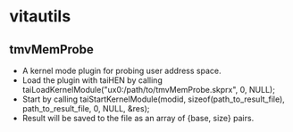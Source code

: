 # vitautils

## tmvMemProbe
- A kernel mode plugin for probing user address space.
- Load the plugin with taiHEN by calling taiLoadKernelModule("ux0:/path/to/tmvMemProbe.skprx", 0, NULL);
- Start by calling taiStartKernelModule(modid, sizeof(path_to_result_file), path_to_result_file, 0, NULL, &res);
- Result will be saved to the file as an array of {base, size} pairs.
